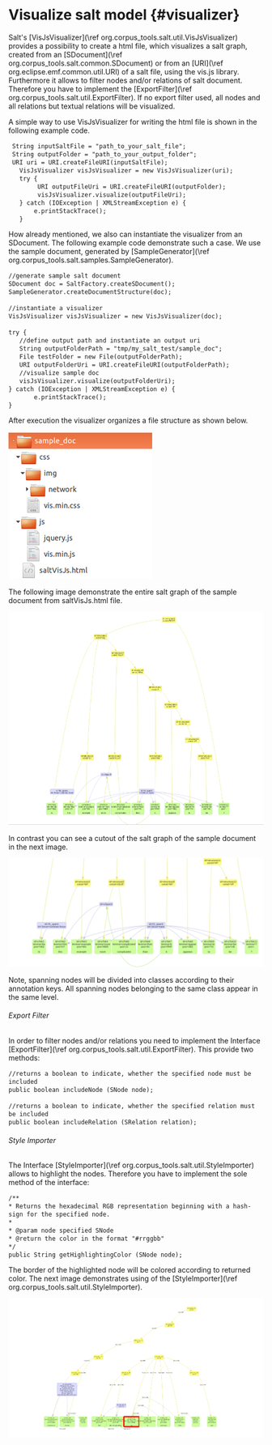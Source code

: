 Visualize salt model {#visualizer}
====


Salt's [VisJsVisualizer](\ref org.corpus_tools.salt.util.VisJsVisualizer) provides a possibility to create a html file, which visualizes a salt graph, created from an [SDocument](\ref org.corpus_tools.salt.common.SDocument) or from an [URI](\ref org.eclipse.emf.common.util.URI) of a salt file, using the vis.js library. Furthermore it allows to filter nodes and/or relations of salt document. Therefore you have to implement the [ExportFilter](\ref org.corpus_tools.salt.util.ExportFilter). If no export filter used, all nodes and all relations but textual relations will be visualized.

A simple way to use VisJsVisualizer for writing the html file is shown in the following example code.
 ~~~{.java} 
  String inputSaltFile = "path_to_your_salt_file"; 
  String outputFolder = "path_to_your_output_folder";
  URI uri = URI.createFileURI(inputSaltFile);
 	VisJsVisualizer visJsVisualizer = new VisJsVisualizer(uri);
 	try {
 		 URI outputFileUri = URI.createFileURI(outputFolder);
 		 visJsVisualizer.visualize(outputFileUri);
 	} catch (IOException | XMLStreamException e) { 
 		e.printStackTrace();
 	}
 
~~~

How already mentioned, we also can instantiate the visualizer from an SDocument. The following example code demonstrate such a case. We use the sample document, generated by [SampleGenerator](\ref org.corpus_tools.salt.samples.SampleGenerator).

 ~~~{.java} 
//generate sample salt document
SDocument doc = SaltFactory.createSDocument();
SampleGenerator.createDocumentStructure(doc);
	
//instantiate a visualizer
VisJsVisualizer visJsVisualizer = new VisJsVisualizer(doc);

try { 
	//define output path and instantiate an output uri
	String outputFolderPath = "tmp/my_salt_test/sample_doc";
	File testFolder = new File(outputFolderPath);
	URI outputFolderUri = URI.createFileURI(outputFolderPath);		
	//visualize sample doc
	visJsVisualizer.visualize(outputFolderUri);
} catch (IOException | XMLStreamException e) { 
 		e.printStackTrace();
}
~~~

After execution the visualizer organizes a file structure as shown below.

![](./images/file_tree.png)

The following image demonstrate the entire salt graph of the sample document from saltVisJs.html file.

![](./images/sample_doc_view.png)

In contrast you can see a cutout of the salt graph of the sample document in the next image.

![](./images/sample_doc_view_cutout.png)

Note, spanning nodes will be divided into classes according to their annotation keys. All spanning nodes belonging to the same class appear in the same level.


###### Export Filter

In order to filter nodes and/or relations you need to implement the Interface [ExportFilter](\ref org.corpus_tools.salt.util.ExportFilter). This provide two methods:

 ~~~{.java} 
//returns a boolean to indicate, whether the specified node must be included
public boolean includeNode (SNode node);

//returns a boolean to indicate, whether the specified relation must be included
public boolean includeRelation (SRelation relation);
~~~
 
######  Style Importer
The Interface [StyleImporter](\ref org.corpus_tools.salt.util.StyleImporter) allows to highlight the nodes. Therefore you have to implement the sole method of the interface:

 ~~~{.java} 
/**
 * Returns the hexadecimal RGB representation beginning with a hash-sign for the specified node.
 * 
 * @param node specified SNode
 * @return the color in the format "#rrggbb"
 */
public String getHighlightingColor (SNode node);
~~~

The border of the highlighted node will be colored according to returned color. The next image demonstrates using of the [StyleImporter](\ref org.corpus_tools.salt.util.StyleImporter).

![](./images/highlighted_node.png)




